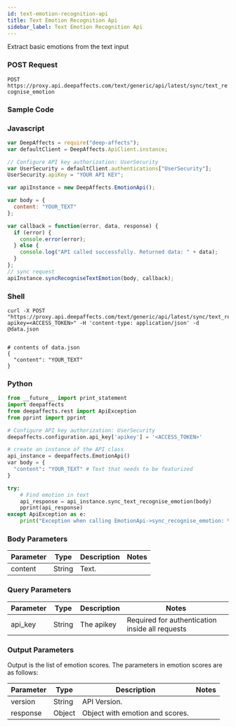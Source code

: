 ```yaml
---
id: text-emotion-recognition-api
title: Text Emotion Recognition Api
sidebar_label: Text Emotion Recognition Api
---
```


Extract basic emotions from the text input

### POST Request

`POST https://proxy.api.deepaffects.com/text/generic/api/latest/sync/text_recognise_emotion`

### Sample Code

### Javascript

```javascript
var DeepAffects = require("deep-affects");
var defaultClient = DeepAffects.ApiClient.instance;

// Configure API key authorization: UserSecurity
var UserSecurity = defaultClient.authentications["UserSecurity"];
UserSecurity.apiKey = "YOUR API KEY";

var apiInstance = new DeepAffects.EmotionApi();

var body = {
  content: "YOUR_TEXT"
};

var callback = function(error, data, response) {
  if (error) {
    console.error(error);
  } else {
    console.log("API called successfully. Returned data: " + data);
  }
};
// sync request
apiInstance.syncRecogniseTextEmotion(body, callback);
```

### Shell

```shell
curl -X POST "https://proxy.api.deepaffects.com/text/generic/api/latest/sync/text_recognise_emotion?apikey=<ACCESS_TOKEN>" -H 'content-type: application/json' -d @data.json


# contents of data.json
{
  "content": "YOUR_TEXT"
}
```

### Python

```python
from __future__ import print_statement
import deepaffects
from deepaffects.rest import ApiException
from pprint import pprint

# Configure API key authorization: UserSecurity
deepaffects.configuration.api_key['apikey'] = '<ACCESS_TOKEN>'

# create an instance of the API class
api_instance = deepaffects.EmotionApi()
var body = {
  "content": "YOUR_TEXT" # Text that needs to be featurized
}

try:
    # Find emotion in text
    api_response = api_instance.sync_text_recognise_emotion(body)
    pprint(api_response)
except ApiException as e:
    print("Exception when calling EmotionApi->sync_recognise_emotion: %s\n" % e)
```

### Body Parameters

| Parameter | Type   | Description | Notes |
| --------- | ------ | ----------- | ----- |
| content   | String | Text.       |

### Query Parameters

| Parameter | Type   | Description | Notes                                           |
| --------- | ------ | ----------- | ----------------------------------------------- |
| api_key   | String | The apikey  | Required for authentication inside all requests |

### Output Parameters

Output is the list of emotion scores. The parameters in emotion scores are as follows:

| Parameter | Type   | Description                     | Notes |
| --------- | ------ | ------------------------------- | ----- |
| version   | String | API Version.                    |
| response  | Object | Object with emotion and scores. |
